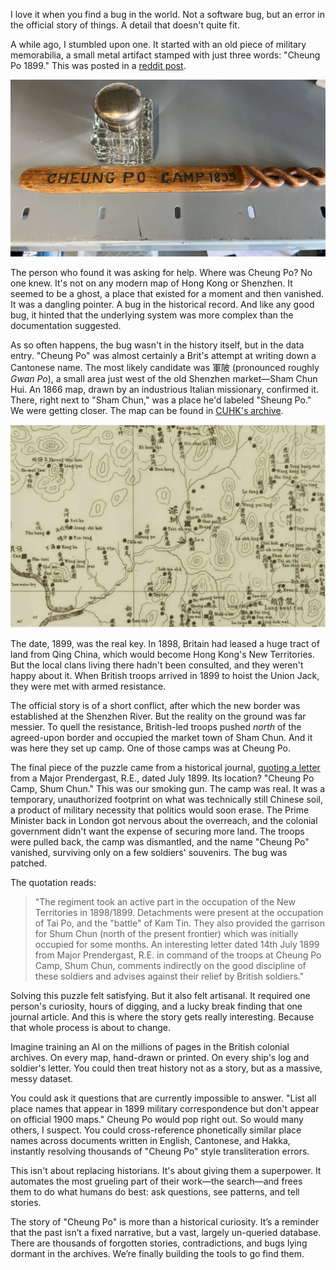 I love it when you find a bug in the world. Not a software bug, but an error in the official story of things. A detail that doesn't quite fit.

A while ago, I stumbled upon one. It started with an old piece of military memorabilia, a small metal artifact stamped with just three words: "Cheung Po 1899." This was posted in a [reddit post](https://www.reddit.com/r/HongKong/comments/1l3t0ik/any_help_identifiying_where_this_came_from_please/). 

![Image of Cheung Po memorablia](../assets/images/cheungpo-1899.webp)

The person who found it was asking for help. Where was Cheung Po? No one knew. It's not on any modern map of Hong Kong or Shenzhen. It seemed to be a ghost, a place that existed for a moment and then vanished. It was a dangling pointer. A bug in the historical record. And like any good bug, it hinted that the underlying system was more complex than the documentation suggested.

As so often happens, the bug wasn't in the history itself, but in the data entry. "Cheung Po" was almost certainly a Brit's attempt at writing down a Cantonese name. The most likely candidate was 軍陂 (pronounced roughly *Gwan Po*), a small area just west of the old Shenzhen market—Sham Chun Hui. An 1866 map, drawn by an industrious Italian missionary, confirmed it. There, right next to "Sham Chun," was a place he'd labeled "Sheung Po." We were getting closer. The map can be found in [CUHK's archive](https://repository.lib.cuhk.edu.hk/en/item/cuhk-2612080).

![1866 Map of San on](../assets/images/20250607-map-sanon.png)

The date, 1899, was the real key. In 1898, Britain had leased a huge tract of land from Qing China, which would become Hong Kong's New Territories. But the local clans living there hadn't been consulted, and they weren't happy about it. When British troops arrived in 1899 to hoist the Union Jack, they were met with armed resistance.

The official story is of a short conflict, after which the new border was established at the Shenzhen River. But the reality on the ground was far messier. To quell the resistance, British-led troops pushed *north* of the agreed-upon border and occupied the market town of Sham Chun. And it was here they set up camp. One of those camps was at Cheung Po.

The final piece of the puzzle came from a historical journal, [quoting a letter](https://www.jstor.org/stable/44229396) from a Major Prendergast, R.E., dated July 1899. Its location? "Cheung Po Camp, Shum Chun." This was our smoking gun. The camp was real. It was a temporary, unauthorized footprint on what was technically still Chinese soil, a product of military necessity that politics would soon erase. The Prime Minister back in London got nervous about the overreach, and the colonial government didn't want the expense of securing more land. The troops were pulled back, the camp was dismantled, and the name "Cheung Po" vanished, surviving only on a few soldiers' souvenirs. The bug was patched.

The quotation reads:

>"The regiment took an active part in the occupation of the New Territories in 1898/1899. Detachments were present at the occupation of Tai Po, and the "battle" of Kam Tin. They also provided the garrison for Shum Chun (north of the present frontier) which was initially occupied for some months. An interesting letter dated 14th July 1899 from Major Prendergast, R.E. in command of the troops at Cheung Po Camp, Shum Chun, comments indirectly on the good discipline of these soldiers and advises against their relief by British soldiers."

Solving this puzzle felt satisfying. But it also felt artisanal. It required one person's curiosity, hours of digging, and a lucky break finding that one journal article. And this is where the story gets really interesting. Because that whole process is about to change.

Imagine training an AI on the millions of pages in the British colonial archives. On every map, hand-drawn or printed. On every ship's log and soldier's letter. You could then treat history not as a story, but as a massive, messy dataset.

You could ask it questions that are currently impossible to answer. "List all place names that appear in 1899 military correspondence but don't appear on official 1900 maps." Cheung Po would pop right out. So would many others, I suspect. You could cross-reference phonetically similar place names across documents written in English, Cantonese, and Hakka, instantly resolving thousands of "Cheung Po" style transliteration errors.

This isn't about replacing historians. It's about giving them a superpower. It automates the most grueling part of their work—the search—and frees them to do what humans do best: ask questions, see patterns, and tell stories.

The story of "Cheung Po" is more than a historical curiosity. It’s a reminder that the past isn’t a fixed narrative, but a vast, largely un-queried database. There are thousands of forgotten stories, contradictions, and bugs lying dormant in the archives. We’re finally building the tools to go find them.
